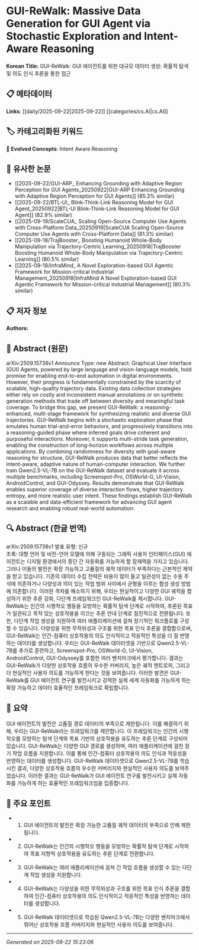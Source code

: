 # GUI-ReWalk: Massive Data Generation for GUI Agent via Stochastic Exploration and Intent-Aware Reasoning

**Korean Title:** GUI-ReWalk: GUI 에이전트를 위한 대규모 데이터 생성: 확률적 탐색 및 의도 인식 추론을 통한 접근

## 📋 메타데이터

**Links**: [[daily/2025-09-22|2025-09-22]] [[categories/cs.AI|cs.AI]]

## 🏷️ 카테고리화된 키워드
**🚀 Evolved Concepts**: Intent Aware Reasoning

## 🔗 유사한 논문
- [[2025-09-22/GUI-ARP_ Enhancing Grounding with Adaptive Region Perception for GUI Agents_20250922|GUI-ARP Enhancing Grounding with Adaptive Region Perception for GUI Agents]] (85.3% similar)
- [[2025-09-22/BTL-UI_ Blink-Think-Link Reasoning Model for GUI Agent_20250922|BTL-UI Blink-Think-Link Reasoning Model for GUI Agent]] (82.9% similar)
- [[2025-09-19/ScaleCUA_ Scaling Open-Source Computer Use Agents with Cross-Platform Data_20250919|ScaleCUA Scaling Open-Source Computer Use Agents with Cross-Platform Data]] (81.3% similar)
- [[2025-09-18/TrajBooster_ Boosting Humanoid Whole-Body Manipulation via Trajectory-Centric Learning_20250918|TrajBooster Boosting Humanoid Whole-Body Manipulation via Trajectory-Centric Learning]] (80.5% similar)
- [[2025-09-18/InfraMind_ A Novel Exploration-based GUI Agentic Framework for Mission-critical Industrial Management_20250918|InfraMind A Novel Exploration-based GUI Agentic Framework for Mission-critical Industrial Management]] (80.3% similar)

## 📋 저자 정보

**Authors:** 

## 📄 Abstract (원문)

arXiv:2509.15738v1 Announce Type: new 
Abstract: Graphical User Interface (GUI) Agents, powered by large language and vision-language models, hold promise for enabling end-to-end automation in digital environments. However, their progress is fundamentally constrained by the scarcity of scalable, high-quality trajectory data. Existing data collection strategies either rely on costly and inconsistent manual annotations or on synthetic generation methods that trade off between diversity and meaningful task coverage. To bridge this gap, we present GUI-ReWalk: a reasoning-enhanced, multi-stage framework for synthesizing realistic and diverse GUI trajectories. GUI-ReWalk begins with a stochastic exploration phase that emulates human trial-and-error behaviors, and progressively transitions into a reasoning-guided phase where inferred goals drive coherent and purposeful interactions. Moreover, it supports multi-stride task generation, enabling the construction of long-horizon workflows across multiple applications. By combining randomness for diversity with goal-aware reasoning for structure, GUI-ReWalk produces data that better reflects the intent-aware, adaptive nature of human-computer interaction. We further train Qwen2.5-VL-7B on the GUI-ReWalk dataset and evaluate it across multiple benchmarks, including Screenspot-Pro, OSWorld-G, UI-Vision, AndroidControl, and GUI-Odyssey. Results demonstrate that GUI-ReWalk enables superior coverage of diverse interaction flows, higher trajectory entropy, and more realistic user intent. These findings establish GUI-ReWalk as a scalable and data-efficient framework for advancing GUI agent research and enabling robust real-world automation.

## 🔍 Abstract (한글 번역)

arXiv:2509.15738v1 발표 유형: 신규  
초록: 대형 언어 및 비전-언어 모델에 의해 구동되는 그래픽 사용자 인터페이스(GUI) 에이전트는 디지털 환경에서의 종단 간 자동화를 가능하게 할 잠재력을 가지고 있습니다. 그러나 이들의 발전은 확장 가능하고 고품질의 궤적 데이터가 부족하다는 근본적인 제약을 받고 있습니다. 기존의 데이터 수집 전략은 비용이 많이 들고 일관성이 없는 수동 주석에 의존하거나 다양성과 의미 있는 작업 범위 사이에서 균형을 이루는 합성 생성 방법에 의존합니다. 이러한 격차를 해소하기 위해, 우리는 현실적이고 다양한 GUI 궤적을 합성하기 위한 추론 강화, 다단계 프레임워크인 GUI-ReWalk를 제시합니다. GUI-ReWalk는 인간의 시행착오 행동을 모방하는 확률적 탐색 단계로 시작하여, 추론된 목표가 일관되고 목적 있는 상호작용을 이끄는 추론 안내 단계로 점진적으로 전환됩니다. 또한, 다단계 작업 생성을 지원하여 여러 애플리케이션에 걸쳐 장기적인 워크플로를 구성할 수 있습니다. 다양성을 위한 무작위성과 구조를 위한 목표 인식 추론을 결합함으로써, GUI-ReWalk는 인간-컴퓨터 상호작용의 의도 인식적이고 적응적인 특성을 더 잘 반영하는 데이터를 생성합니다. 우리는 GUI-ReWalk 데이터셋을 기반으로 Qwen2.5-VL-7B를 추가로 훈련하고, Screenspot-Pro, OSWorld-G, UI-Vision, AndroidControl, GUI-Odyssey를 포함한 여러 벤치마크에서 평가합니다. 결과는 GUI-ReWalk가 다양한 상호작용 흐름의 우수한 커버리지, 높은 궤적 엔트로피, 그리고 더 현실적인 사용자 의도를 가능하게 한다는 것을 보여줍니다. 이러한 발견은 GUI-ReWalk를 GUI 에이전트 연구를 발전시키고 강력한 실제 세계 자동화를 가능하게 하는 확장 가능하고 데이터 효율적인 프레임워크로 확립합니다.

## 📝 요약

GUI 에이전트의 발전은 고품질 경로 데이터의 부족으로 제한됩니다. 이를 해결하기 위해, 우리는 GUI-ReWalk라는 프레임워크를 제안합니다. 이 프레임워크는 인간의 시행착오를 모방하는 탐색 단계와 목표 기반의 상호작용을 유도하는 추론 단계로 구성되어 있습니다. GUI-ReWalk는 다양한 GUI 경로를 생성하며, 여러 애플리케이션에 걸친 장기 작업 흐름을 지원합니다. 이를 통해 인간-컴퓨터 상호작용의 의도 인식과 적응성을 반영하는 데이터를 생성합니다. GUI-ReWalk 데이터셋으로 Qwen2.5-VL-7B를 학습시킨 결과, 다양한 상호작용 흐름의 우수한 커버리지와 현실적인 사용자 의도를 보여주었습니다. 이러한 결과는 GUI-ReWalk가 GUI 에이전트 연구를 발전시키고 실제 자동화를 가능하게 하는 효율적인 프레임워크임을 입증합니다.

## 🎯 주요 포인트

- 1. GUI 에이전트의 발전은 확장 가능한 고품질 궤적 데이터의 부족으로 인해 제한됩니다.

- 2. GUI-ReWalk는 인간의 시행착오 행동을 모방하는 확률적 탐색 단계로 시작하여 목표 지향적 상호작용을 유도하는 추론 단계로 전환합니다.

- 3. GUI-ReWalk는 여러 애플리케이션에 걸쳐 긴 작업 흐름을 생성할 수 있는 다단계 작업 생성을 지원합니다.

- 4. GUI-ReWalk는 다양성을 위한 무작위성과 구조를 위한 목표 인식 추론을 결합하여 인간-컴퓨터 상호작용의 의도 인식적이고 적응적인 특성을 반영하는 데이터를 생성합니다.

- 5. GUI-ReWalk 데이터셋으로 학습된 Qwen2.5-VL-7B는 다양한 벤치마크에서 뛰어난 상호작용 흐름 커버리지와 현실적인 사용자 의도를 보여줍니다.

---

*Generated on 2025-09-22 15:23:06*